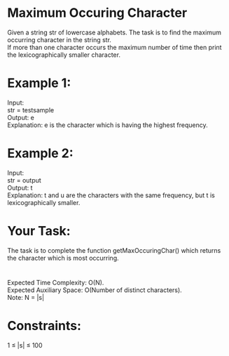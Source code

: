 # Maximum Occuring Character

Given a string str of lowercase alphabets. The task is to find the maximum occurring character in the string str.  
If more than one character occurs the maximum number of time then print the lexicographically smaller character.

# Example 1:

Input:  
str = testsample  
Output: e  
Explanation: e is the character which
is having the highest frequency.


# Example 2:

Input:  
str = output  
Output: t  
Explanation:  t and u are the characters
with the same frequency, but t is
lexicographically smaller.


# Your Task:
The task is to complete the function getMaxOccuringChar() which returns the character which is most occurring.

#
Expected Time Complexity: O(N).  
Expected Auxiliary Space: O(Number of distinct characters).  
Note: N = |s|


# Constraints:
1 ≤ |s| ≤ 100

